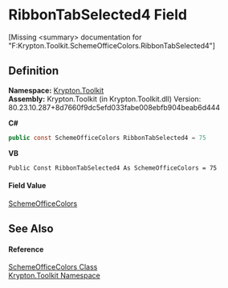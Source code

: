 # RibbonTabSelected4 Field


\[Missing &lt;summary&gt; documentation for "F:Krypton.Toolkit.SchemeOfficeColors.RibbonTabSelected4"\]



## Definition
**Namespace:** <a href="79d2eac2-21f4-54ff-7552-b20c33c30600.md">Krypton.Toolkit</a>  
**Assembly:** Krypton.Toolkit (in Krypton.Toolkit.dll) Version: 80.23.10.287+8d7660f9dc5efd033fabe008ebfb904beab6d444

**C#**
``` C#
public const SchemeOfficeColors RibbonTabSelected4 = 75
```
**VB**
``` VB
Public Const RibbonTabSelected4 As SchemeOfficeColors = 75
```



#### Field Value
<a href="32a99d74-1e15-6398-fd28-3dc1276d9495.md">SchemeOfficeColors</a>

## See Also


#### Reference
<a href="32a99d74-1e15-6398-fd28-3dc1276d9495.md">SchemeOfficeColors Class</a>  
<a href="79d2eac2-21f4-54ff-7552-b20c33c30600.md">Krypton.Toolkit Namespace</a>  
